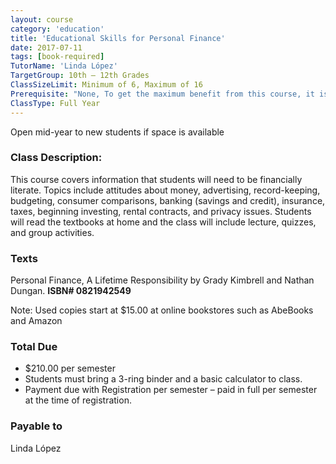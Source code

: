 ```yaml
---
layout: course
category: 'education'
title: 'Educational Skills for Personal Finance'
date: 2017-07-11
tags: [book-required]
TutorName: 'Linda López'
TargetGroup: 10th – 12th Grades
ClassSizeLimit: Minimum of 6, Maximum of 16
Prerequisite: "None, To get the maximum benefit from this course, it is strongly recommended that students have some income from an allowance and/or from part-time jobs (including lawn mowing or babysitting) to better understand banking and personal budgeting."
ClassType: Full Year
---
```


Open mid-year to new students if space is available
### Class Description:
This course covers information that students will need to be financially literate. Topics include attitudes about money, advertising, record-keeping, budgeting, consumer comparisons, banking (savings and credit), insurance, taxes, beginning investing, rental contracts, and privacy issues.  Students will read the textbooks at home and the class will include lecture, quizzes, and group activities.

### Texts
Personal Finance, A Lifetime Responsibility by Grady Kimbrell and Nathan Dungan.  **ISBN# 0821942549**Note: Used copies start at $15.00 at online bookstores such as AbeBooks and Amazon

### Total Due
*	$210.00 per semester*	Students must bring a 3-ring binder and a basic calculator to class.*	Payment due with Registration per semester – paid in full per semester at the time of registration.

### Payable toLinda López